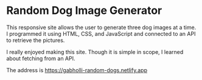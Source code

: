 # Random Dog Image Generator

This responsive site allows the user to generate three dog images
at a time. I programmed it using HTML, CSS, and JavaScript and connected
to an API to retrieve the pictures.

I really enjoyed making this site. Though it is simple in scope, 
I learned about fetching from an API.

The address is https://gabholli-random-dogs.netlify.app
